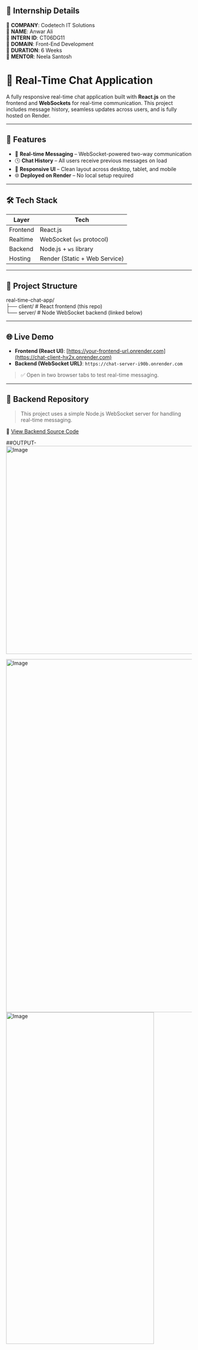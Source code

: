 ## 🔖 Internship Details

🔹 **COMPANY**: Codetech IT Solutions  
🔹 **NAME**: Anwar Ali  
🔹 **INTERN ID**: CT06DG11  
🔹 **DOMAIN**: Front-End Development  
🔹 **DURATION**: 6 Weeks  
🔹 **MENTOR**: Neela Santosh  


# 💬 Real-Time Chat Application

A fully responsive real-time chat application built with **React.js** on the frontend and **WebSockets** for real-time communication. This project includes message history, seamless updates across users, and is fully hosted on Render.

---

## 🚀 Features

- 🔄 **Real-time Messaging** – WebSocket-powered two-way communication
- 🕓 **Chat History** – All users receive previous messages on load
- 📱 **Responsive UI** – Clean layout across desktop, tablet, and mobile
- 🌐 **Deployed on Render** – No local setup required

---

## 🛠 Tech Stack

| Layer     | Tech                     |
|-----------|--------------------------|
| Frontend  | React.js                 |
| Realtime  | WebSocket (`ws` protocol)|
| Backend   | Node.js + `ws` library   |
| Hosting   | Render (Static + Web Service) |

---

## 📁 Project Structure  
real-time-chat-app/  
├── client/ # React frontend (this repo)  
└── server/ # Node WebSocket backend (linked below)  

---

## 🌐 Live Demo

- **Frontend (React UI)**: [https://your-frontend-url.onrender.com](https://chat-client-hx2x.onrender.com)
- **Backend (WebSocket URL)**: `https://chat-server-i90b.onrender.com`

> ✅ Open in two browser tabs to test real-time messaging.

---  
## 📂 Backend Repository

> This project uses a simple Node.js WebSocket server for handling real-time messaging.

🔗 [View Backend Source Code](https://github.com/anwar8983ali/chat-server)

##OUTPUT-   
<img width="910" height="564" alt="Image" src="https://github.com/user-attachments/assets/93240761-a60c-4a3a-945b-972e0820eb1b" />

<img width="1596" height="957" alt="Image" src="https://github.com/user-attachments/assets/03ae153f-5376-45e0-af57-cc6233e830d6" />

<img width="401" height="899" alt="Image" src="https://github.com/user-attachments/assets/b350dab4-57b0-400c-9744-d2e53d263aee" />
 


